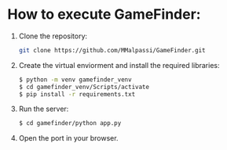 # How to execute GameFinder:

1. Clone the repository:
	```sh
	git clone https://github.com/MMalpassi/GameFinder.git
	```

2. Create the virtual enviorment and install the required libraries:	
	```sh
	$ python -m venv gamefinder_venv
	$ cd gamefinder_venv/Scripts/activate
	$ pip install -r requirements.txt
	```

3. Run the server:
	```sh
	$ cd gamefinder/python app.py
	```

4. Open the port in your browser.
